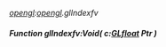 _[opengl](../../modules/opengl/opengl-module.md):[opengl](../../modules/opengl/opengl-module.md).glIndexfv_
##### Function glIndexfv:Void( c:[GLfloat](../../modules/opengl/opengl-glfloat.md) Ptr )

